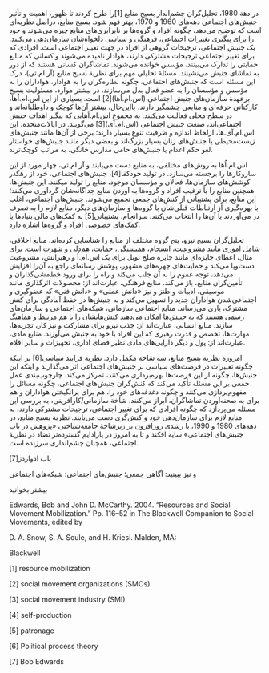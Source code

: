   در دهة 1980، تحلیل‌گران چشم‌انداز بسیج منابع [1]را طرح کردند تا ظهور، اهمیت و تأثیر جنبش‌های اجتماعی دهه‌های 1960 و 1970، بهتر فهم شود. بسیج منابع، دراصل نظریه‌ای است که توضیح می‌دهد، چگونه افراد و گروه‌ها بر نابرابری‌های منابع چیره می‌شوند و خود را برای پیگیری تغییرات اجتماعی، فرهنگی و سیاسی دلخواه‌شان سازمان‌دهی می‌کنند. یک جنبش اجتماعی، ترجیحات گروهی از افراد در جهت تغییر اجتماعی است. افرادی که برای تغییر اجتماعی ترجیحات مشترکی دارند، هوادار نامیده می‌شوند و کسانی که منابع حمایتی را تدارک می‌بینند، مؤسس خوانده می‌شوند. تماشاگران کسانی‌ هستند که از دور به تماشای جنبش می‌نشینند. مسئلۀ تحلیلی مهم برای نظریة بسیج منابع (آر.ام.تی)، درک این مسئله است که جنبش‌های اجتماعی، چگونه نظاره‌گران را به هوادار، هواداران را به مؤسس و مؤسسان را به عضو فعال بدل می‌سازند. در بیشتر موارد، مسئولیت بسیج برعهدة سازمان‌های جنبش اجتماعی (اس.ام.اُها)[2] است. بسیاری از این اس.ام.اُها، کارکنانی حرفه‌ای و منابعی چشمگیر دارند. بااین‌حال، بیشتر آن‌ها کوچک و داوطلبانه‌اند و در سطح محلی فعالیت می‌کنند. به مجموع اس‌.ام.اُهایی که پیگیر اهداف جنبش اجتماعی‌اند، صنعت جنبش اجتماعی (اس.ام.آی)[3] می‌گویند. در ایالات‌متحده، این اس.ام.آی.ها، ازلحاظ اندازه و ظرفیت تنوع‌ بسیار دارند؛ برخی از آن‌ها مانند جنبش‌‌های زیست‌محیطی یا جنبش‌های زنان بسیار بزرگ‌اند و بعضی دیگر مانند جنبش‌های خواستار لغو حکم اعدام یا جنبش‌های حامی مدارس خانگی، به مراتب کوچک‌ترند.

 اس.ام.اُها به روش‌های مختلفی، به منابع دست می‌یابند و آر.ام.تی، چهار مورد از این سازوکارها را برجسته می‌سازد. در تولید خودکفا[4]، جنبش‌های اجتماعی، خود از رهگذر کوشش‌های سازمان‌ها، فعالان و مؤسسان موجود، منابع را تولید می­کنند. این جنبش‌ها، همچنین منابع را با ترغیب افراد و گروه‌ها به آوردن منابع جداگانه‌شان گردآوری می‌کنند؛ این منابع، برای پشتیبانی از کنش‌های جمعی تجمیع می‌شوند. جنبش‌های اجتماعی، اغلب با بهره‌گیری از ارتباطات قبلی‌شان با گروه‌ها و سازمان‌های دیگر، منابع لازم را به تصرف در می‌آوردند یا آن‌ها را انتخاب می‌کنند. سرانجام، پشتیبانی[5] به کمک‌های مالی بنیادها یا کمک‌های خصوصی افراد و گروه‌ها اشاره دارد.

 تحلیل‌گران بسیج نیرو، پنج گروه مختلف از منابع را شناسایی کرده‌اند. منابع اخلاقی، شامل اموری مانند مشروعیت، انسجام، همبستگی، حمایت، هم‌دلی و شهرت است. برای مثال، اعطای جایزه‌ای‌ مانند جایزة صلح نوبل برای یک اس.ام.اُ و رهبرانش، مشروعیت دست‌وپا می‌کند و حمایت‌های چهره‌های مشهور، پوشش رسانه‌ای راجع به آن‌را افزایش می‌دهد، توجه عموم را به آن جلب می‌کند و راه را برای ورود خط‌مشی‌گذاران و تأمین‌گران منابع، باز می‌کند. منابع فرهنگی، عبارت‌اند از: محصولات اثرگذاری مانند موسیقی، ادبیات و طنز و نیز «دانش عملی» و «دانش فنی» که عضوگیری و اجتماعی‌شدن هواداران جدید را تسهیل می‌کند و به جنبش‌ها در حفظ آمادگی برای کنش مشترک، یاری می‌رساند. منابع اجتماعی‌ سازمانی، شبکه‌های اجتماعی و سازمان‌های رسمی‌ هستند که به جنبش‌ها امکان می‌دهند کنش‌هایشان را با هم مرتبط و هماهنگ سازند. منابع انسانی، عبارت‌اند از: جذب نیرو برای مشارکت و نیز کار، تجربه‌ها، مهارت‌ها، تخصص و قدرت رهبری که این افراد با خود به جنبش می‌آورند. منابع مادی، عبارت‌اند از: پول و دیگر دارایی‌های مادی نظیر فضای اداری، تجهیزات و سایر اقلام. 

امروزه نظریة بسیج منابع، سه شاخة مکمل دارد. نظریة فرایند سیاسی[6] بر اینکه چگونه تغییرات در فرصت‌های سیاسی بر جنبش‌های اجتماعی اثر می‌گذارند و اینکه این جنبش‌ها، چگونه از این فرصت‌ها بهره‌برداری می‌کنند، تمرکز می‌کند. چارچوب‌بندی عمل جمعی بر این مسئله تأکید می‌کند که کنش‌گران جنبش‌های اجتماعی، چگونه مسائل را مفهوم‌پردازی می‌کنند و چگونه دغدغه‌های خود را، هم برای برانگیختن هواداران و هم برای به صحنه‌آوردن تماشاگران، ابراز می‌کنند. شاخة سازمانی/کارآفرینی، به بررسی این مسئله می‌پردازد که چگونه افرادی که برای تغییر اجتماعی، ترجیحات­ مشترکی دارند، به منابع لازم برای سازمان‌دهی خود و کنش‌گری دست می‌یابند. نظریة بسیج منابع، در دهه‌های 1980 و 1990، با رشدی روزافزون بر زیرشاخۀ جامعه‌شناختی «پژوهش در باب جنبش‌های اجتماعی» سایه افکند و تا به امروز در پارادایم گسترده‌تر تضاد در نظریۀ اجتماعی، همچنان چشم‌اندازی سرزنده است. 

 باب ادواردز[7] 

و نیز ببینید: آگاهی جمعی؛ جنبش‌های اجتماعی؛ شبکه‌های اجتماعی 

بیشتر بخوانید

Edwards, Bob and John D. McCarthy. 2004. “Resources and Social Movement Mobilization.” Pp. 116–52 in The Blackwell Companion to Social Movements, edited by

D. A. Snow, S. A. Soule, and H. Kriesi. Malden, MA:

Blackwell

 [1] resource mobilization 

[2] social movement organizations (SMOs) 

[3] social movement industry (SMI)

[4] self-production

[5] patronage

[6] Political process theory

[7] Bob Edwards

 

 

 

  


 
